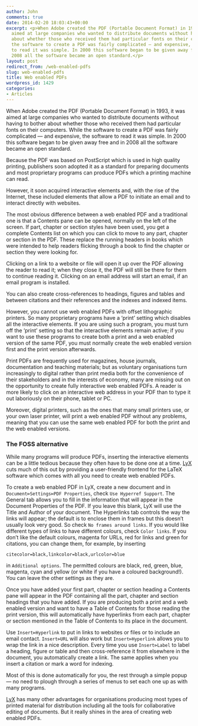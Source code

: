 ```yaml
---
author: John
comments: true
date: 2014-02-20 18:03:43+00:00
excerpt: <p>When Adobe created the PDF (Portable Document Format) in 1993, it was
  aimed at large companies who wanted to distribute documents without having to bother
  about whether those who received them had particular fonts on their computers. While
  the software to create a PDF was fairly complicated — and expensive, the software
  to read it was simple. In 2000 this software began to be given away free and in
  2008 all the software became an open standard.</p>
layout: post
redirect_from: /web-enabled-pdfs
slug: web-enabled-pdfs
title: Web enabled PDFs
wordpress_id: 1429
categories:
- Articles
---
```


When Adobe created the PDF (Portable Document Format) in 1993, it was aimed at large companies who wanted to distribute documents without having to bother about whether those who received them had particular fonts on their computers. While the software to create a PDF was fairly complicated — and expensive, the software to read it was simple. In 2000 this software began to be given away free and in 2008 all the software became an open standard.




Because the PDF was based on PostScript which is used in high quality printing, publishers soon adopted it as a standard for preparing documents and most proprietary programs can produce PDFs which a printing machine can read.




However, it soon acquired interactive elements and, with the rise of the Internet, these included elements that allow a PDF to initiate an email and to interact directly with websites.




The most obvious difference between a web enabled PDF and a traditional one is that a Contents pane can be opened, normally on the left of the screen. If part, chapter or section styles have been used, you get a complete Contents list on which you can click to move to any part, chapter or section in the PDF. These replace the running headers in books which were intended to help readers flicking through a book to find the chapter or section they were looking for.




Clicking on a link to a website or file will open it up over the PDF allowing the reader to read it; when they close it, the PDF will still be there for them to continue reading it. Clicking on an email address will start an email, if an email program is installed.




You can also create cross-references to headings, figures and tables and between citations and their references and the indexes and indexed items.




However, you cannot use web enabled PDFs with offset lithographic printers. So many proprietary programs have a ‘print’ setting which disables all the interactive elements. If you are using such a program, you must turn off the ‘print’ setting so that the interactive elements remain active; if you want to use these programs to create both a print and a web enabled version of the same PDF, you must normally create the web enabled version first and the print version afterwards.




Print PDFs are frequently used for magazines, house journals, documentation and teaching materials; but as voluntary organisations turn increasingly to digital rather than print media both for the convenience of their stakeholders and in the interests of economy, many are missing out on the opportunity to create fully interactive web enabled PDFs. A reader is more likely to click on an interactive web address in your PDF than to type it out laboriously on their phone, tablet or PC.




Moreover, digital printers, such as the ones that many small printers use, or your own laser printer, will print a web enabled PDF without any problems, meaning that you can use the same web enabled PDF for both the print and the web enabled versions.




### The FOSS alternative




While many programs will produce PDFs, inserting the interactive elements can be a little tedious because they often have to be done one at a time. [LyX](http://www.lyx.org/Download) cuts much of this out by providing a user-friendly frontend for the LaTeX software which comes with all you need to create web enabled PDFs.




To create a web enabled PDF in LyX, create a new document and in `Document⊳Settings⊳PDF Properties`, check `Use Hyperref Support`. The General tab allows you to fill in the information that will appear in the Document Properties of the PDF. If you leave this blank, LyX will use the Title and Author of your document. The Hyperlinks tab controls the way the links will appear; the default is to enclose them in frames but this doesn’t usually look very good. So check `No frames around links`. If you would like different types of links to have different colours, check `Color links`. If you don’t like the default colours, magenta for URLs, red for links and green for citations, you can change them, for example, by inserting




`citecolor=black,linkcolor=black,urlcolor=blue`




in `Additional options`. The permitted colours are black, red, green, blue, magenta, cyan and yellow (or white if you have a coloured background!). You can leave the other settings as they are.




Once you have added your first part, chapter or section heading a Contents pane will appear in the PDF containing all the part, chapter and section headings that you have added. If you are producing both a print and a web enabled version and want to have a Table of Contents for those reading the print version, this will automatically have hyperlinks from each part, chapter or section mentioned in the Table of Contents to its place in the document.




Use `Insert⊳Hyperlink` to put in links to websites or files or to include an email contact. `Insert⊳URL` will also work but `Insert⊳Hyperlink` allows you to wrap the link in a nice description. Every time you use `Insert⊳Label` to label a heading, figure or table and then cross-reference it from elsewhere in the document, you automatically create a link. The same applies when you insert a citation or mark a word for indexing.




Most of this is done automatically for you, the rest through a simple popup — no need to plough through a series of menus to set each one up as with many programs.




[LyX](http://bradlug.co.uk/lyx-the-document-processor/) has many other advantages for organisations producing most types of printed material for distribution including all the tools for collaborative editing of documents. But it really shines in the area of creating web enabled PDFs.
